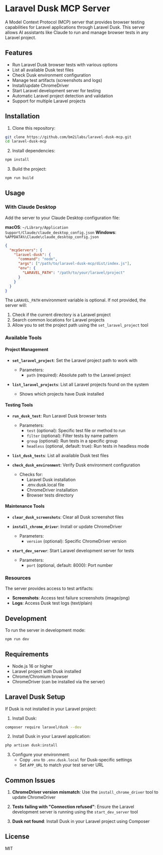 # Laravel Dusk MCP Server

A Model Context Protocol (MCP) server that provides browser testing capabilities for Laravel applications through Laravel Dusk. This server allows AI assistants like Claude to run and manage browser tests in any Laravel project.

## Features

- Run Laravel Dusk browser tests with various options
- List all available Dusk test files
- Check Dusk environment configuration
- Manage test artifacts (screenshots and logs)
- Install/update ChromeDriver
- Start Laravel development server for testing
- Automatic Laravel project detection and validation
- Support for multiple Laravel projects

## Installation

1. Clone this repository:
```bash
git clone https://github.com/bm2ilabs/laravel-dusk-mcp.git
cd laravel-dusk-mcp
```

2. Install dependencies:
```bash
npm install
```

3. Build the project:
```bash
npm run build
```

## Usage

### With Claude Desktop

Add the server to your Claude Desktop configuration file:

**macOS**: `~/Library/Application Support/Claude/claude_desktop_config.json`
**Windows**: `%APPDATA%\Claude\claude_desktop_config.json`

```json
{
  "mcpServers": {
    "laravel-dusk": {
      "command": "node",
      "args": ["/path/to/laravel-dusk-mcp/dist/index.js"],
      "env": {
        "LARAVEL_PATH": "/path/to/your/laravel/project"
      }
    }
  }
}
```

The `LARAVEL_PATH` environment variable is optional. If not provided, the server will:
1. Check if the current directory is a Laravel project
2. Search common locations for Laravel projects
3. Allow you to set the project path using the `set_laravel_project` tool

### Available Tools

#### Project Management

- **`set_laravel_project`**: Set the Laravel project path to work with
  - Parameters:
    - `path` (required): Absolute path to the Laravel project

- **`list_laravel_projects`**: List all Laravel projects found on the system
  - Shows which projects have Dusk installed

#### Testing Tools

- **`run_dusk_test`**: Run Laravel Dusk browser tests
  - Parameters:
    - `test` (optional): Specific test file or method to run
    - `filter` (optional): Filter tests by name pattern
    - `group` (optional): Run tests in a specific group
    - `headless` (optional, default: true): Run tests in headless mode

- **`list_dusk_tests`**: List all available Dusk test files

- **`check_dusk_environment`**: Verify Dusk environment configuration
  - Checks for:
    - Laravel Dusk installation
    - .env.dusk.local file
    - ChromeDriver installation
    - Browser tests directory

#### Maintenance Tools

- **`clear_dusk_screenshots`**: Clear all Dusk screenshot files

- **`install_chrome_driver`**: Install or update ChromeDriver
  - Parameters:
    - `version` (optional): Specific ChromeDriver version

- **`start_dev_server`**: Start Laravel development server for tests
  - Parameters:
    - `port` (optional, default: 8000): Port number

### Resources

The server provides access to test artifacts:

- **Screenshots**: Access test failure screenshots (image/png)
- **Logs**: Access Dusk test logs (text/plain)

## Development

To run the server in development mode:

```bash
npm run dev
```

## Requirements

- Node.js 16 or higher
- Laravel project with Dusk installed
- Chrome/Chromium browser
- ChromeDriver (can be installed via the server)

## Laravel Dusk Setup

If Dusk is not installed in your Laravel project:

1. Install Dusk:
```bash
composer require laravel/dusk --dev
```

2. Install Dusk in your Laravel application:
```bash
php artisan dusk:install
```

3. Configure your environment:
   - Copy `.env` to `.env.dusk.local` for Dusk-specific settings
   - Set `APP_URL` to match your test server URL

## Common Issues

1. **ChromeDriver version mismatch**: Use the `install_chrome_driver` tool to update ChromeDriver

2. **Tests failing with "Connection refused"**: Ensure the Laravel development server is running using the `start_dev_server` tool

3. **Dusk not found**: Install Dusk in your Laravel project using Composer

## License

MIT